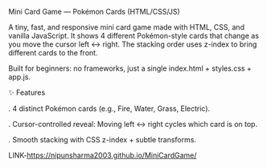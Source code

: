 Mini Card Game — Pokémon Cards (HTML/CSS/JS)

A tiny, fast, and responsive mini card game made with HTML, CSS, and vanilla JavaScript. It shows 4 different Pokémon-style cards that change as you move the cursor left ↔ right. The stacking order uses z-index to bring different cards to the front.

Built for beginners: no frameworks, just a single index.html + styles.css + app.js.

✨ Features

. 4 distinct Pokémon cards (e.g., Fire, Water, Grass, Electric).

. Cursor-controlled reveal: Moving left ↔ right cycles which card is on top.

. Smooth stacking with CSS z-index + subtle transforms.

LINK-https://nipunsharma2003.github.io/MiniCardGame/
